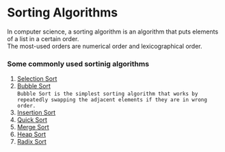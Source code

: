 # Sorting Algorithms
In computer science, a sorting algorithm is an algorithm that puts elements of a list in a certain order.<br />
The most-used orders are numerical order and lexicographical order. <br />

### Some commonly used sortinig algorithms

  1. [Selection Sort]()
  2. [Bubble Sort](bubble.c)<br />
`Bubble Sort is the simplest sorting algorithm that works by repeatedly swapping the adjacent elements if they are in wrong order.`
  3. [Insertion Sort]()
  4. [Quick Sort]()
  5. [Merge Sort]()
  6. [Heap Sort]()
  7. [Radix Sort]()